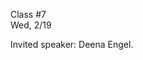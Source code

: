 <div class="lecture2">

<div class="column_date">
<p markdown="block">

Class #7 <br>
Wed, 2/19

</p>
</div>
<div class="column_materials">
<p markdown="block">

Invited speaker: Deena Engel. 



</p>
</div>

<div class="column_assign">
<p markdown="block">



</p>
</div>

</div>

